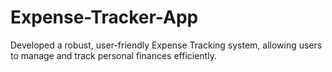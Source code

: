 # Expense-Tracker-App
Developed a robust, user-friendly Expense Tracking system, allowing users to manage and track personal finances efficiently.
